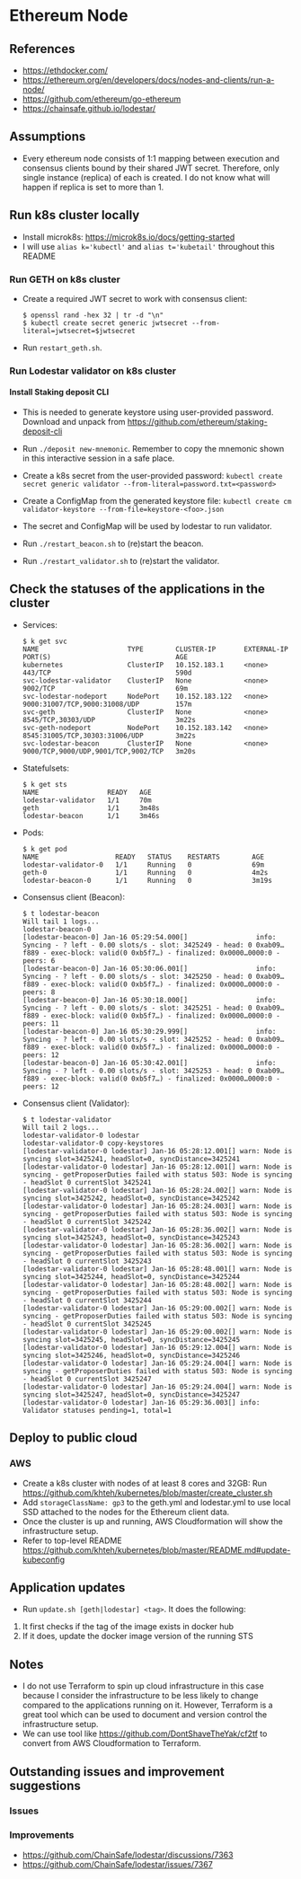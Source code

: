 # Ethereum Node

## References

- https://ethdocker.com/
- https://ethereum.org/en/developers/docs/nodes-and-clients/run-a-node/
- https://github.com/ethereum/go-ethereum
- https://chainsafe.github.io/lodestar/

## Assumptions

- Every ethereum node consists of 1:1 mapping between execution and consensus clients bound by their shared JWT secret. Therefore, only single instance (replica) of each is created. I do not know what will happen if replica is set to more than 1.

## Run k8s cluster locally

- Install microk8s: https://microk8s.io/docs/getting-started
- I will use `alias k='kubectl'` and `alias t='kubetail'` throughout this README

### Run GETH on k8s cluster

- Create a required JWT secret to work with consensus client:

  ```
  $ openssl rand -hex 32 | tr -d "\n"
  $ kubectl create secret generic jwtsecret --from-literal=jwtsecret=$jwtsecret
  ```

- Run `restart_geth.sh`.

### Run Lodestar validator on k8s cluster

#### Install Staking deposit CLI

- This is needed to generate keystore using user-provided password. Download and unpack from https://github.com/ethereum/staking-deposit-cli
- Run `./deposit new-mnemonic`. Remember to copy the mnemonic shown in this interactive session in a safe place.
- Create a k8s secret from the user-provided password: `kubectl create secret generic validator --from-literal=password.txt=<password>`
- Create a ConfigMap from the generated keystore file: `kubectl create cm validator-keystore --from-file=keystore-<foo>.json`
- The secret and ConfigMap will be used by lodestar to run validator.

- Run `./restart_beacon.sh` to (re)start the beacon.
- Run `./restart_validator.sh` to (re)start the validator.

## Check the statuses of the applications in the cluster

- Services:

  ```
  $ k get svc
  NAME                      TYPE        CLUSTER-IP       EXTERNAL-IP   PORT(S)                               AGE
  kubernetes                ClusterIP   10.152.183.1     <none>        443/TCP                               590d
  svc-lodestar-validator    ClusterIP   None             <none>        9002/TCP                              69m
  svc-lodestar-nodeport     NodePort    10.152.183.122   <none>        9000:31007/TCP,9000:31008/UDP         157m
  svc-geth                  ClusterIP   None             <none>        8545/TCP,30303/UDP                    3m22s
  svc-geth-nodeport         NodePort    10.152.183.142   <none>        8545:31005/TCP,30303:31006/UDP        3m22s
  svc-lodestar-beacon       ClusterIP   None             <none>        9000/TCP,9000/UDP,9001/TCP,9002/TCP   3m20s
  ```

- Statefulsets:

  ```
  $ k get sts
  NAME                 READY   AGE
  lodestar-validator   1/1     70m
  geth                 1/1     3m48s
  lodestar-beacon      1/1     3m46s
  ```

- Pods:

  ```
  $ k get pod
  NAME                   READY   STATUS    RESTARTS        AGE
  lodestar-validator-0   1/1     Running   0               69m
  geth-0                 1/1     Running   0               4m2s
  lodestar-beacon-0      1/1     Running   0               3m19s
  ```

- Consensus client (Beacon):

  ```
  $ t lodestar-beacon
  Will tail 1 logs...
  lodestar-beacon-0
  [lodestar-beacon-0] Jan-16 05:29:54.000[]                 info: Syncing - ? left - 0.00 slots/s - slot: 3425249 - head: 0 0xab09…f889 - exec-block: valid(0 0xb5f7…) - finalized: 0x0000…0000:0 - peers: 6
  [lodestar-beacon-0] Jan-16 05:30:06.001[]                 info: Syncing - ? left - 0.00 slots/s - slot: 3425250 - head: 0 0xab09…f889 - exec-block: valid(0 0xb5f7…) - finalized: 0x0000…0000:0 - peers: 8
  [lodestar-beacon-0] Jan-16 05:30:18.000[]                 info: Syncing - ? left - 0.00 slots/s - slot: 3425251 - head: 0 0xab09…f889 - exec-block: valid(0 0xb5f7…) - finalized: 0x0000…0000:0 - peers: 11
  [lodestar-beacon-0] Jan-16 05:30:29.999[]                 info: Syncing - ? left - 0.00 slots/s - slot: 3425252 - head: 0 0xab09…f889 - exec-block: valid(0 0xb5f7…) - finalized: 0x0000…0000:0 - peers: 12
  [lodestar-beacon-0] Jan-16 05:30:42.001[]                 info: Syncing - ? left - 0.00 slots/s - slot: 3425253 - head: 0 0xab09…f889 - exec-block: valid(0 0xb5f7…) - finalized: 0x0000…0000:0 - peers: 12
  ```

- Consensus client (Validator):

  ```
  $ t lodestar-validator
  Will tail 2 logs...
  lodestar-validator-0 lodestar
  lodestar-validator-0 copy-keystores
  [lodestar-validator-0 lodestar] Jan-16 05:28:12.001[] warn: Node is syncing slot=3425241, headSlot=0, syncDistance=3425241
  [lodestar-validator-0 lodestar] Jan-16 05:28:12.001[] warn: Node is syncing - getProposerDuties failed with status 503: Node is syncing - headSlot 0 currentSlot 3425241
  [lodestar-validator-0 lodestar] Jan-16 05:28:24.002[] warn: Node is syncing slot=3425242, headSlot=0, syncDistance=3425242
  [lodestar-validator-0 lodestar] Jan-16 05:28:24.003[] warn: Node is syncing - getProposerDuties failed with status 503: Node is syncing - headSlot 0 currentSlot 3425242
  [lodestar-validator-0 lodestar] Jan-16 05:28:36.002[] warn: Node is syncing slot=3425243, headSlot=0, syncDistance=3425243
  [lodestar-validator-0 lodestar] Jan-16 05:28:36.002[] warn: Node is syncing - getProposerDuties failed with status 503: Node is syncing - headSlot 0 currentSlot 3425243
  [lodestar-validator-0 lodestar] Jan-16 05:28:48.001[] warn: Node is syncing slot=3425244, headSlot=0, syncDistance=3425244
  [lodestar-validator-0 lodestar] Jan-16 05:28:48.002[] warn: Node is syncing - getProposerDuties failed with status 503: Node is syncing - headSlot 0 currentSlot 3425244
  [lodestar-validator-0 lodestar] Jan-16 05:29:00.002[] warn: Node is syncing - getProposerDuties failed with status 503: Node is syncing - headSlot 0 currentSlot 3425245
  [lodestar-validator-0 lodestar] Jan-16 05:29:00.002[] warn: Node is syncing slot=3425245, headSlot=0, syncDistance=3425245
  [lodestar-validator-0 lodestar] Jan-16 05:29:12.004[] warn: Node is syncing slot=3425246, headSlot=0, syncDistance=3425246
  [lodestar-validator-0 lodestar] Jan-16 05:29:24.004[] warn: Node is syncing - getProposerDuties failed with status 503: Node is syncing - headSlot 0 currentSlot 3425247
  [lodestar-validator-0 lodestar] Jan-16 05:29:24.004[] warn: Node is syncing slot=3425247, headSlot=0, syncDistance=3425247
  [lodestar-validator-0 lodestar] Jan-16 05:29:36.003[] info: Validator statuses pending=1, total=1
  ```

## Deploy to public cloud

### AWS

- Create a k8s cluster with nodes of at least 8 cores and 32GB: Run https://github.com/khteh/kubernetes/blob/master/create_cluster.sh
- Add `storageClassName: gp3` to the geth.yml and lodestar.yml to use local SSD attached to the nodes for the Ethereum client data.
- Once the cluster is up and running, AWS Cloudformation will show the infrastructure setup.
- Refer to top-level README https://github.com/khteh/kubernetes/blob/master/README.md#update-kubeconfig

## Application updates

- Run `update.sh [geth|lodestar] <tag>`. It does the following:

1. It first checks if the tag of the image exists in docker hub
2. If it does, update the docker image version of the running STS

## Notes

- I do not use Terraform to spin up cloud infrastructure in this case because I consider the infrastructure to be less likely to change compared to the applications running on it. However, Terraform is a great tool which can be used to document and version control the infrastructure setup.
- We can use tool like https://github.com/DontShaveTheYak/cf2tf to convert from AWS Cloudformation to Terraform.

## Outstanding issues and improvement suggestions

### Issues

### Improvements

- https://github.com/ChainSafe/lodestar/discussions/7363
- https://github.com/ChainSafe/lodestar/issues/7367
